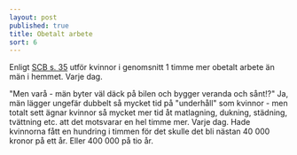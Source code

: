 ```yaml
---
layout: post
published: true
title: Obetalt arbete
sort: 6
---
```



Enligt [SCB s. 35](http://www.scb.se/Statistik/_Publikationer/LE0201_2015B16_BR_X10BR1601.pdf "På tal om kvinnor och män") utför kvinnor i genomsnitt 1 timme mer obetalt arbete än män i hemmet. Varje dag. 

"Men varå - män byter väl däck på bilen och bygger veranda och sånt!?" Ja, män lägger ungefär dubbelt så mycket tid på "underhåll" som kvinnor - men totalt sett ägnar kvinnor så mycket mer tid åt matlagning, dukning, städning, tvättning etc. att det motsvarar en hel timme mer. Varje dag. Hade kvinnorna fått en hundring i timmen för det skulle det bli nästan 40 000 kronor på ett år. Eller 400 000 på tio år.
